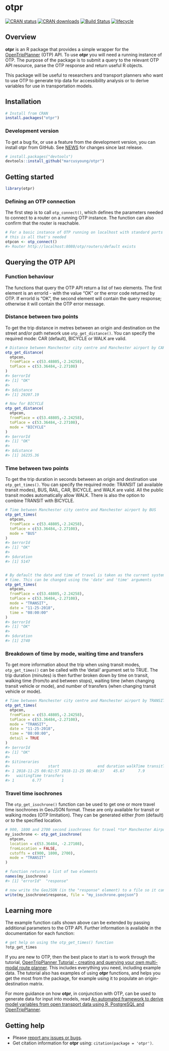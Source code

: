 
<!-- README.md is generated from README.Rmd. Please edit that file -->

# otpr

<!-- badges: start -->

[![CRAN
status](https://www.r-pkg.org/badges/version/otpr)](https://cran.r-project.org/package=otpr)
[![CRAN
downloads](https://cranlogs.r-pkg.org/badges/grand-total/otpr)](https://cran.r-project.org/package=otpr)
[![Build
Status](https://travis-ci.org/marcusyoung/otpr.svg?branch=master)](https://travis-ci.org/marcusyoung/otpr)
[![lifecycle](https://img.shields.io/badge/lifecycle-maturing-blue.svg)](https://www.tidyverse.org/lifecycle/#maturing)

<!-- badges: end -->

## Overview

**otpr** is an R package that provides a simple wrapper for the
[OpenTripPlanner](https://www.opentripplanner.org/) (OTP) API. To use
**otpr** you will need a running instance of OTP. The purpose of the
package is to submit a query to the relevant OTP API resource, parse the
OTP response and return useful R objects.

This package will be useful to researchers and transport planners who
want to use OTP to generate trip data for accessibility analysis or to
derive variables for use in transportation models.

## Installation

``` r
# Install from CRAN
install.packages("otpr")
```

### Development version

To get a bug fix, or use a feature from the development version, you can
install otpr from GitHub. See
[NEWS](https://github.com/marcusyoung/otpr/blob/master/NEWS.md) for
changes since last release.

``` r
# install.packages("devtools")
devtools::install_github("marcusyoung/otpr")
```

## Getting started

``` r
library(otpr)
```

### Defining an OTP connection

The first step is to call `otp_connect()`, which defines the parameters
needed to connect to a router on a running OTP instance. The function
can also confirm that the router is
reachable.

``` r
# For a basic instance of OTP running on localhost with standard ports and a 'default' router
# this is all that's needed
otpcon <- otp_connect()
#> Router http://localhost:8080/otp/routers/default exists
```

## Querying the OTP API

### Function behaviour

The functions that query the OTP API return a list of two elements. The
first element is an errorId - with the value “OK” or the error code
returned by OTP. If errorId is “OK”, the second element will contain the
query response; otherwise it will contain the OTP error message.

### Distance between two points

To get the trip distance in metres between an origin and destination on
the street and/or path network use `otp_get_distance()`. You can specify
the required mode: CAR (default), BICYCLE or WALK are valid.

``` r
# Distance between Manchester city centre and Manchester airport by CAR
otp_get_distance(
  otpcon,
  fromPlace = c(53.48805,-2.24258),
  toPlace = c(53.36484,-2.27108)
)
#> $errorId
#> [1] "OK"
#> 
#> $distance
#> [1] 29207.19

# Now for BICYCLE
otp_get_distance(
  otpcon,
  fromPlace = c(53.48805,-2.24258),
  toPlace = c(53.36484,-2.27108),
  mode = "BICYCLE"
)
#> $errorId
#> [1] "OK"
#> 
#> $distance
#> [1] 16235.36
```

### Time between two points

To get the trip duration in seconds between an origin and destination
use `otp_get_times()`. You can specify the required mode: TRANSIT (all
available transit modes), BUS, RAIL, CAR, BICYCLE, and WALK are valid.
All the public transit modes automatically allow WALK. There is also the
option to combine TRANSIT with BICYCLE.

``` r
# Time between Manchester city centre and Manchester airport by BUS
otp_get_times(
  otpcon,
  fromPlace = c(53.48805,-2.24258),
  toPlace = c(53.36484,-2.27108),
  mode = "BUS"
)
#> $errorId
#> [1] "OK"
#> 
#> $duration
#> [1] 5147


# By default the date and time of travel is taken as the current system date and
# time. This can be changed using the 'date' and 'time' arguments
otp_get_times(
  otpcon,
  fromPlace = c(53.48805,-2.24258),
  toPlace = c(53.36484,-2.27108),
  mode = "TRANSIT",
  date = "11-25-2018",
  time = "08:00:00"
)
#> $errorId
#> [1] "OK"
#> 
#> $duration
#> [1] 2740
```

### Breakdown of time by mode, waiting time and transfers

To get more information about the trip when using transit modes,
`otp_get_times()` can be called with the ‘detail’ argument set to TRUE.
The trip duration (minutes) is then further broken down by time on
transit, walking time (from/to and between stops), waiting time (when
changing transit vehicle or mode), and number of transfers (when
changing transit vehicle or
mode).

``` r
# Time between Manchester city centre and Manchester airport by TRANSIT with detail
otp_get_times(
  otpcon,
  fromPlace = c(53.48805,-2.24258),
  toPlace = c(53.36484,-2.27108),
  mode = "TRANSIT",
  date = "11-25-2018",
  time = "08:00:00",
  detail = TRUE
)
#> $errorId
#> [1] "OK"
#> 
#> $itineraries
#>                 start                 end duration walkTime transitTime
#> 1 2018-11-25 08:02:57 2018-11-25 08:48:37    45.67      7.9          31
#>   waitingTime transfers
#> 1        6.77         1
```

### Travel time isochrones

The `otp_get_isochrone()` function can be used to get one or more travel
time isochrones in GeoJSON format. These are only available for transit
or walking modes (OTP limitation). They can be generated either *from*
(default) or *to* the specified
location.

``` r
# 900, 1800 and 2700 second isochrones for travel *to* Manchester Airport by any transit mode
my_isochrone <- otp_get_isochrone(
  otpcon,
  location = c(53.36484, -2.27108),
  fromLocation = FALSE,
  cutoffs = c(900, 1800, 2700),
  mode = "TRANSIT"
)

# function returns a list of two elements
names(my_isochrone)
#> [1] "errorId"  "response"

# now write the GeoJSON (in the "response" element) to a file so it can be opened in QGIS (for example)
write(my_isochrone$response, file = "my_isochrone.geojson")
```

## Learning more

The example function calls shown above can be extended by passing
additional parameters to the OTP API. Further information is available
in the documentation for each function:

``` r
# get help on using the otp_get_times() function
?otp_get_times
```

If you are new to OTP, then the best place to start is to work through
the tutorial, [OpenTripPlanner Tutorial - creating and querying your own
multi-modal route planner](https://github.com/marcusyoung/otp-tutorial).
This includes everything you need, including example data. The tutorial
also has examples of using **otpr** functions, and helps you get the
most from the package, for example using it to populate an
origin-destination matrix.

For more guidance on how **otpr**, in conjunction with OTP, can be used
to generate data for input into models, read [An automated framework to
derive model variables from open transport data using R, PostgreSQL and
OpenTripPlanner](https://eprints.soton.ac.uk/389728/).

## Getting help

  - Please [report any issues or
    bugs](https://github.com/marcusyoung/otpr/issues).
  - Get citation information for **otpr** using: `citation(package =
    'otpr')`.
